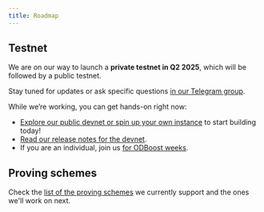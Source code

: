 ```yaml
---
title: Roadmap
---
```


## Testnet

We are on our way to launch a **private testnet in Q2 2025**, which will be followed by a public testnet.

Stay tuned for updates or ask specific questions [in our Telegram group](https://t.me/hyle_org).

While we’re working, you can get hands-on right now:

- [Explore our public devnet or spin up your own instance](../developers/quickstart/devnet.md) to start building today!
- [Read our release notes for the devnet](./release-notes.md).
- If you are an individual, join us [for ODBoost weeks](https://app.onlydust.com/p/hyl).

## Proving schemes

Check the [list of the proving schemes](../developers/general-doc/supported-proving-schemes.md) we currently support and the ones we'll work on next.
